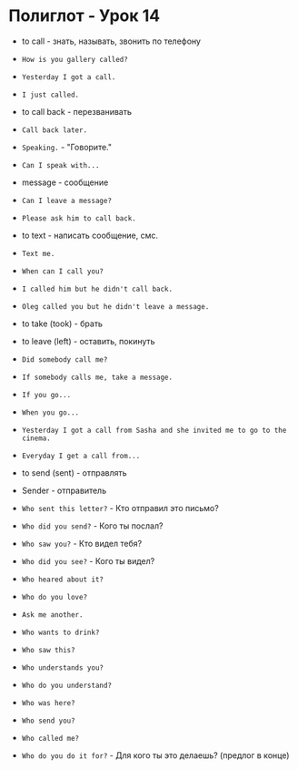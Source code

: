 # Полиглот - Урок 14
* to call - знать, называть, звонить по телефону
* `How is you gallery called?`
* `Yesterday I got a call.`
* `I just called.`
* to call back - перезванивать
* `Call back later.`
* `Speaking.` - "Говорите."
* `Can I speak with...`
* message - сообщение
* `Can I leave a message?`
* `Please ask him to call back.`
* to text - написать сообщение, смс.
* `Text me.`
* `When can I call you?`
* `I called him but he didn't call back.`
* `Oleg called you but he didn't leave a message.`
* to take (took) - брать
* to leave (left) - оставить, покинуть

* `Did somebody call me?`
* `If somebody calls me, take a message.`

* `If you go...`
* `When you go...`

* `Yesterday I got a call from Sasha and she invited me to go to the cinema.`
* `Everyday I get a call from...`
* to send (sent) - отправлять
* Sender - отправитель

* `Who sent this letter?` - Кто отправил это письмо?
* `Who did you send?` - Кого ты послал?

* `Who saw you?` - Кто видел тебя?
* `Who did you see?` - Кого ты видел?

* `Who heared about it?`
* `Who do you love?`

* `Ask me another.`
* `Who wants to drink?`
* `Who saw this?`
* `Who understands you?`
* `Who do you understand?`
* `Who was here?`
* `Who send you?`
* `Who called me?`
* `Who do you do it for?` - Для кого ты это делаешь? (предлог в конце)
